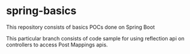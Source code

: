 # spring-basics
This repository consists of basics POCs done on Spring Boot

This particular branch consists of code sample for using reflection api on controllers to access Post Mappings apis.
